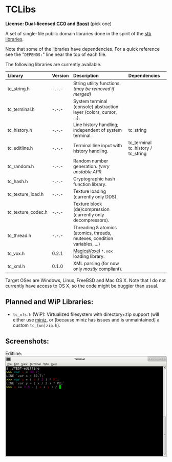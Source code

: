 # TCLibs

**License: Dual-licensed [CC0](https://creativecommons.org/publicdomain/zero/1.0/) and [Boost](http://www.boost.org/users/license.html)** (pick one)

A set of single-file public domain libraries done in the spirit of the [stb libraries](https://github.com/nothings/stb).

Note that some of the libraries have dependencies. For a quick reference see the "`DEPENDS:`" line near the top of each file.

The following libraries are currently available.

| Library            | Version | Description                                                                   | Dependencies                       |
|:-------------------|:--------|:------------------------------------------------------------------------------|:-----------------------------------|
| tc_string.h        | -.-.-   | String utility functions. *(may be removed if merged)*                        |                                    |
| tc_terminal.h      | -.-.-   | System terminal (console) abstraction layer (colors, cursor, ...).            |                                    |
| tc_history.h       | -.-.-   | Line history handling; independent of system terminal.                        | tc_string                          |
| tc_editline.h      | -.-.-   | Terminal line input with history handling.                                    | tc_terminal tc_history / tc_string |
| tc_random.h        | -.-.-   | Random number generation. *(very unstable API)*                               |                                    |
| tc_hash.h          | -.-.-   | Cryptographic hash function library.                                          |                                    |
| tc_texture_load.h  | -.-.-   | Texture loading (currently only DDS).                                         |                                    |
| tc_texture_codec.h | -.-.-   | Texture block (de)compression (currently only decompressors).                 |                                    |
| tc_thread.h        | -.-.-   | Threading &amp; atomics (atomics, threads, mutexes, condition variables, ...) |                                    |
| tc_vox.h           | 0.2.1   | [MagicaVoxel](https://ephtracy.github.io/) `*.vox` loading library.           |                                    |
| tc_xml.h           | 0.1.0   | XML parsing (for now only *mostly* compliant).                                |                                    |

Target OSes are Windows, Linux, FreeBSD and Mac OS X. Note that I do not currently have access to OS X, so the code might be buggier than usual.

## Planned and WiP Libraries:

- `tc_vfs.h` (WiP): Virtualized filesystem with directory+zip support (will either use [miniz](https://github.com/richgel999/miniz), or [because miniz has issues and is unmaintained] a custom `tc_[un]zip.h`).

## Screenshots:

Editline:
![editline](screenshots/editline.png)
